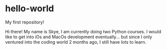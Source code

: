 # hello-world
My first repository!

Hi there!
My name is Skye, I am currently doing two Python courses. 
I would like to get into iOs and MacOs development eventually... 
but since I only ventured into the coding world 2 months ago, I still have lots to learn.

